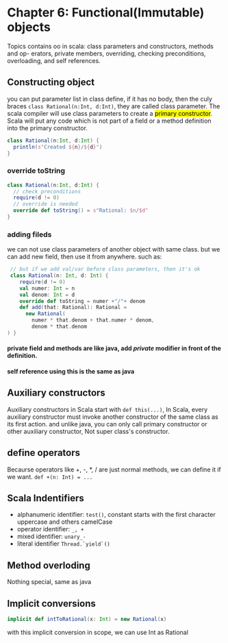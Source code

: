 # Chapter 6: Functional(Immutable) objects

Topics contains oo in scala: class parameters and constructors, methods and op- erators, private members, overriding, checking preconditions, overloading, and self references.

## Constructing object

you can put parameter list in class define, if it has no body, then the culy braces ```class Rational(n:Int, d:Int)```, they are called class parameter. The scala compiler will use class parameters to create a <mark>primary constructor</mark>.  
Scala will put any code which is not part of a field or a method definition into the primary constructor.

```scala
class Rational(n:Int, d:Int) {
  println(s"Created ${n}/${d}")
}
```

### override toString

```scala
class Rational(n:Int, d:Int) {
  // check preconditions
  require(d != 0)
  // override is needed
  override def toString() = s"Rational: $n/$d"
}
```

### adding fileds

we can not use class parameters of another object with same class. but we can add new field, then use it from anywhere. such as:

```scala
 // but if we add val/var before class parameters, then it's ok
 class Rational(n: Int, d: Int) {    require(d != 0)    val numer: Int = n    val denom: Int = d    override def toString = numer +"/"+ denom    def add(that: Rational): Rational =      new Rational(        numer * that.denom + that.numer * denom,        denom * that.denom) }
```

#### private field and methods are like java, add *private* modifier in front of the definition.

#### self reference using this is the same as java


## Auxiliary constructors

Auxiliary constructors in Scala start with ```def this(...)```, In Scala, every auxiliary constructor must invoke another constructor of the same class as its first action. and unlike java, you can only call primary constructor or other auxiliary constructor, Not super class's constructor.

## define operators

Becaurse operators like +, -, *, /  are just normal methods, we can define it if we want. ```def +(n: Int) = ...```  

## Scala Indentifiers

+ alphanumeric identifier: ```test()```, constant starts with the first character uppercase and others camelCase
+ operator identifier: ```_, +```
+ mixed identifier: ```unary_-```
+ literal identifier ```Thread.`yield`()```

## Method overloding

Nothing special, same as java

## Implicit conversions

```scala
implicit def intToRational(x: Int) = new Rational(x)
```
with this implicit conversion in scope, we can use Int as Rational
